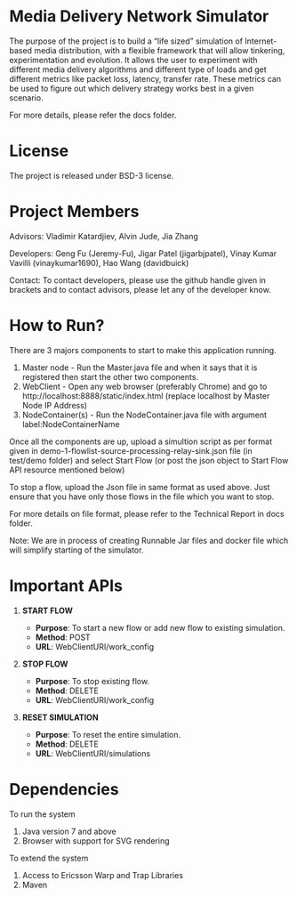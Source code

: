 Media Delivery Network Simulator
============================

The purpose of the project is to build a “life sized” simulation of Internet-based media distribution, with a flexible framework that will allow tinkering, experimentation and evolution.
It allows the user to experiment with different media delivery algorithms and different type of loads and get different metrics like packet loss, latency, transfer rate. These metrics can be used to figure out which delivery strategy works best in a given scenario.

For more details, please refer the docs folder.

License
================
The project is released under BSD-3 license.

Project Members
====================================
Advisors: Vladimir Katardjiev, Alvin Jude, Jia Zhang

Developers: Geng Fu (Jeremy-Fu), Jigar Patel (jigarbjpatel), Vinay Kumar Vavilli (vinaykumar1690), Hao Wang (davidbuick)

Contact: To contact developers, please use the github handle given in brackets and to contact advisors, please let any of the developer know.


How to Run?
===========================
There are 3 majors components to start to make this application running.

1. Master node - Run the Master.java file and when it says that it is registered then start the other two components.
2. WebClient - Open any web browser (preferably Chrome) and go to http://localhost:8888/static/index.html (replace localhost by Master Node IP Address)
3. NodeContainer(s) - Run the NodeContainer.java file with argument label:NodeContainerName 

Once all the components are up, upload a simultion script as per format given in demo-1-flowlist-source-processing-relay-sink.json file (in test/demo folder) and select Start Flow (or post the json object to Start Flow API resource mentioned below)

To stop a flow, upload the Json file in same format as used above. Just ensure that you have only those flows in the file which you want to stop. 

For more details on file format, please refer to the Technical Report in docs folder.

Note: We are in process of creating Runnable Jar files and docker file which will simplify starting of the simulator.

Important APIs
==============================
1. <a name="1"></a>**START FLOW**
    - **Purpose**: To start a new flow or add new flow to existing simulation.
    - **Method**: POST
    - **URL**: WebClientURI/work_config
  
2. <a name="2"></a>**STOP FLOW**
    - **Purpose**: To stop existing flow.
    - **Method**: DELETE
    - **URL**: WebClientURI/work_config

3. <a name="3"></a>**RESET SIMULATION**
    - **Purpose**: To reset the entire simulation.
    - **Method**: DELETE
    - **URL**: WebClientURI/simulations

Dependencies
===============================
To run the system

1. Java version 7 and above
2. Browser with support for SVG rendering

To extend the system

1. Access to Ericsson Warp and Trap Libraries
2. Maven
